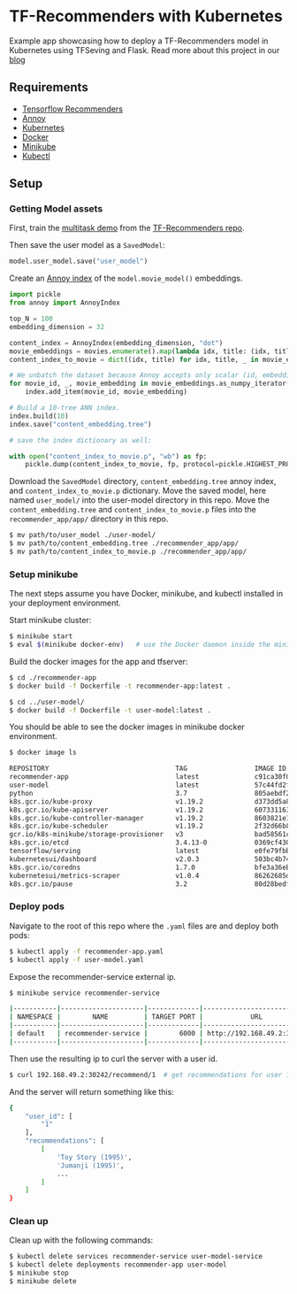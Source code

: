 # TF-Recommenders with Kubernetes
Example app showcasing how to deploy a TF-Recommenders model in Kubernetes using TFSeving and Flask. Read more about this project in our [blog](https://smellslike.ml/)

## Requirements
* [Tensorflow Recommenders](https://github.com/tensorflow/recommenders)
* [Annoy](https://github.com/spotify/annoy)
* [Kubernetes](https://kubernetes.io/)
* [Docker](https://www.docker.com/)
* [Minikube](https://minikube.sigs.k8s.io/docs/start/)
* [Kubectl](https://kubernetes.io/docs/tasks/tools/install-kubectl/)

## Setup

### Getting Model assets

First, train the [multitask demo]() from the [TF-Recommenders repo](https://github.com/tensorflow/recommenders). 

Then save the user model as a ```SavedModel```:

```python
model.user_model.save("user_model")
```

Create an [Annoy index](https://github.com/spotify/annoy) of the ```model.movie_model()``` embeddings.

```python
import pickle
from annoy import AnnoyIndex

top_N = 100
embedding_dimension = 32

content_index = AnnoyIndex(embedding_dimension, "dot")
movie_embeddings = movies.enumerate().map(lambda idx, title: (idx, title, model.movie_model(title)))
content_index_to_movie = dict((idx, title) for idx, title, _ in movie_embeddings.as_numpy_iterator())

# We unbatch the dataset because Annoy accepts only scalar (id, embedding) pairs.
for movie_id, _, movie_embedding in movie_embeddings.as_numpy_iterator():
    index.add_item(movie_id, movie_embedding)

# Build a 10-tree ANN index.
index.build(10)
index.save("content_embedding.tree")

# save the index dictionary as well:

with open("content_index_to_movie.p", "wb") as fp:
    pickle.dump(content_index_to_movie, fp, protocol=pickle.HIGHEST_PROTOCOL)
```

Download the ```SavedModel``` directory, ```content_embedding.tree``` annoy index, and ```content_index_to_movie.p``` dictionary. Move the saved model, here named ```user_model/``` into the user-model directory in this repo. Move the ```content_embedding.tree``` and ```content_index_to_movie.p``` files into the ```recommender_app/app/``` directory in this repo.

```bash
$ mv path/to/user_model ./user-model/
$ mv path/to/content_embedding.tree ./recommender_app/app/
$ mv path/to/content_index_to_movie.p ./recommender_app/app/
```

### Setup minikube
The next steps assume you have Docker, minikube, and kubectl installed in your deployment environment. 

Start minikube cluster:
```bash
$ minikube start
$ eval $(minikube docker-env)   # use the Docker daemon inside the minikube cluster
```

Build the docker images for the app and tfserver:
```bash
$ cd ./recommender-app
$ docker build -f Dockerfile -t recommender-app:latest .

$ cd ../user-model/
$ docker build -f Dockerfile -t user-model:latest .
```

You should be able to see the docker images in minikube docker environment.
```bash
$ docker image ls

REPOSITORY                                TAG                 IMAGE ID            CREATED             SIZE
recommender-app                           latest              c91ca30f0059        5 minutes ago       2.35GB
user-model                                latest              57c44fd2fdd0        5 minutes ago       372MB
python                                    3.7                 805aebdf2363        6 days ago          876MB
k8s.gcr.io/kube-proxy                     v1.19.2             d373dd5a8593        4 weeks ago         118MB
k8s.gcr.io/kube-apiserver                 v1.19.2             607331163122        4 weeks ago         119MB
k8s.gcr.io/kube-controller-manager        v1.19.2             8603821e1a7a        4 weeks ago         111MB
k8s.gcr.io/kube-scheduler                 v1.19.2             2f32d66b884f        4 weeks ago         45.7MB
gcr.io/k8s-minikube/storage-provisioner   v3                  bad58561c4be        6 weeks ago         29.7MB
k8s.gcr.io/etcd                           3.4.13-0            0369cf4303ff        7 weeks ago         253MB
tensorflow/serving                        latest              e0fe79fbb64f        2 months ago        286MB
kubernetesui/dashboard                    v2.0.3              503bc4b7440b        3 months ago        225MB
k8s.gcr.io/coredns                        1.7.0               bfe3a36ebd25        4 months ago        45.2MB
kubernetesui/metrics-scraper              v1.0.4              86262685d9ab        6 months ago        36.9MB
k8s.gcr.io/pause                          3.2                 80d28bedfe5d        8 months ago        683
```

### Deploy pods

Navigate to the root of this repo where the ```.yaml``` files are and deploy both pods:

```bash
$ kubectl apply -f recommender-app.yaml
$ kubectl apply -f user-model.yaml
```
Expose the recommender-service external ip.

```bash
$ minikube service recommender-service

|-----------|---------------------|-------------|---------------------------|
| NAMESPACE |        NAME         | TARGET PORT |            URL            |
|-----------|---------------------|-------------|---------------------------|
| default   | recommender-service |        6000 | http://192.168.49.2:30242 |
|-----------|---------------------|-------------|---------------------------|
```

Then use the resulting ip to curl the server with a user id.
```bash
$ curl 192.168.49.2:30242/recommend/1  # get recommendations for user 1
```

And the server will return something like this:

```bash
{
    "user_id": [
        "1"
    ],
    "recommendations": [
        [
            'Toy Story (1995)',
            'Jumanji (1995)',
            ...
        ]
    ]
}
```
### Clean up
Clean up with the following commands:

```bash
$ kubectl delete services recommender-service user-model-service
$ kubectl delete deployments recommender-app user-model
$ minikube stop
$ minikube delete
```

